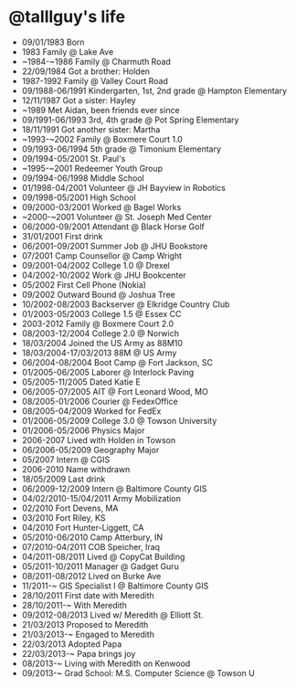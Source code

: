 @talllguy's life
================

- 09/01/1983 Born
- 1983 Family @ Lake Ave
- ~1984-~1986 Family @ Charmuth Road
- 22/09/1984 Got a brother: Holden
- 1987-1992 Family @ Valley Court Road
- 09/1988-06/1991 Kindergarten, 1st, 2nd grade @ Hampton Elementary
- 12/11/1987 Got a sister: Hayley
- ~1989 Met Aidan, been friends ever since
- 09/1991-06/1993 3rd, 4th grade @ Pot Spring Elementary
- 18/11/1991 Got another sister: Martha
- ~1993-~2002 Family @ Boxmere Court 1.0
- 09/1993-06/1994 5th grade @ Timonium Elementary
- 09/1994-05/2001 St. Paul's
- ~1995-~2001 Redeemer Youth Group
- 09/1994-06/1998 Middle School
- 01/1998-04/2001 Volunteer @ JH Bayview in Robotics
- 09/1998-05/2001 High School
- 09/2000-03/2001 Worked @ Bagel Works
- ~2000-~2001 Volunteer @ St. Joseph Med Center
- 06/2000-09/2001 Attendant @ Black Horse Golf
- 31/01/2001 First drink
- 06/2001-09/2001 Summer Job @ JHU Bookstore
- 07/2001 Camp Counsellor @ Camp Wright
- 09/2001-04/2002 College 1.0 @ Drexel
- 04/2002-10/2002 Work @ JHU Bookcenter
- 05/2002 First Cell Phone (Nokia)
- 09/2002 Outward Bound @ Joshua Tree
- 10/2002-08/2003 Backserver @ Elkridge Country Club
- 01/2003-05/2003 College 1.5 @ Essex CC
- 2003-2012 Family @ Boxmere Court 2.0
- 08/2003-12/2004 College 2.0 @ Norwich
- 18/03/2004 Joined the US Army as 88M10
- 18/03/2004-17/03/2013 88M @ US Army
- 06/2004-08/2004 Boot Camp @ Fort Jackson, SC
- 01/2005-06/2005 Laborer @ Interlock Paving
- 05/2005-11/2005 Dated Katie E
- 06/2005-07/2005 AIT @ Fort Leonard Wood, MO
- 08/2005-01/2006 Courier @ FedexOffice
- 08/2005-04/2009 Worked for FedEx
- 01/2006-05/2009 College 3.0 @ Towson University
- 01/2006-05/2006 Physics Major
- 2006-2007 Lived with Holden in Towson
- 06/2006-05/2009 Geography Major
- 05/2007 Intern @ CGIS
- 2006-2010 Name withdrawn
- 18/05/2009 Last drink
- 06/2009-12/2009 Intern @ Baltimore County GIS
- 04/02/2010-15/04/2011 Army Mobilization
- 02/2010 Fort Devens, MA
- 03/2010 Fort Riley, KS
- 04/2010 Fort Hunter-Liggett, CA
- 05/2010-06/2010 Camp Atterbury, IN
- 07/2010-04/2011 COB Speicher, Iraq
- 04/2011-08/2011 Lived @ CopyCat Building
- 05/2011-10/2011 Manager @ Gadget Guru
- 08/2011-08/2012 Lived on Burke Ave
- 11/2011-~ GIS Specialist I @ Baltimore County GIS
- 28/10/2011 First date with Meredith
- 28/10/2011-~ With Meredith
- 09/2012-08/2013 Lived w/ Meredith @ Elliott St.
- 21/03/2013 Proposed to Meredith
- 21/03/2013-~ Engaged to Meredith
- 22/03/2013 Adopted Papa
- 22/03/2013-~ Papa brings joy
- 08/2013-~ Living with Meredith on Kenwood
- 09/2013-~ Grad School: M.S. Computer Science @ Towson U